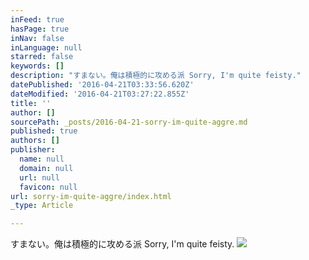 ```yaml
---
inFeed: true
hasPage: true
inNav: false
inLanguage: null
starred: false
keywords: []
description: "すまない。俺は積極的に攻める派 Sorry, I'm quite feisty."
datePublished: '2016-04-21T03:33:56.620Z'
dateModified: '2016-04-21T03:27:22.855Z'
title: ''
author: []
sourcePath: _posts/2016-04-21-sorry-im-quite-aggre.md
published: true
authors: []
publisher:
  name: null
  domain: null
  url: null
  favicon: null
url: sorry-im-quite-aggre/index.html
_type: Article

---
```

すまない。俺は積極的に攻める派 Sorry, I'm quite feisty.
![](https://the-grid-user-content.s3-us-west-2.amazonaws.com/ca3cf3e8-93c6-46fd-a25c-6c6a2e4521c9.gif)